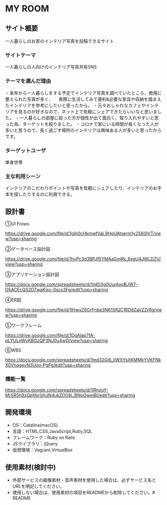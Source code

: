 # MY ROOM

## サイト概要
一人暮らしのお家のインテリア写真を投稿できるサイト

### サイトテーマ
一人暮らしの人向けのインテリア写真共有SNS

### テーマを選んだ理由
・来年から一人暮らしをする予定でインテリア写真を調べていたところ、商用に整えられた写真が多く、
　実際に生活してみて便利&必要な家具や収納を踏まえたインテリアを参考にしたいと思ったから。
・元々おしゃれなカフェやインテリアを見るのが好きなので、ネット上で気軽にシェアできたらいいなと思いました。
・一人暮らしの部屋に絞った方が個性が出て面白く、取り入れやすいと思った為、ターゲットを絞りました。
・コロナで家にいる時間が長くなった人が多いと思うので、長く過ごす場所のインテリアは興味ある人が多いと思ったからです。

### ターゲットユーザ
単身世帯

### 主な利用シーン
インテリアのこだわりポイントや写真を気軽にシェアしたり、インテリアのお手本を探したりするのに利用できる。

## 設計書
①UI Frows

https://drive.google.com/file/d/1gjh0cHkmwfVaL9HgUAtxerm1y2S60IVT/view?usp=sharing

②データベース設計図

https://drive.google.com/file/d/1hvPc3d3BPJf5YMAaGmRk_9xgU4JWLDZV/view?usp=sharing

③アプリケーション設計図

https://docs.google.com/spreadsheets/d/1ijdD3g0UurAxoBJW7-D5ACEcQS2D7waKisc-0scs3Fg/edit?usp=sharing

④ER図

https://drive.google.com/file/d/1lHwxZ6CrFnbe3N61SfQC1RDdZaVZZrRg/view?usp=sharing

⑤ワークフレーム

https://drive.google.com/file/d/1DgAlap7fA-pLYULnWvKBGzQP3NJ0u4wO/view?usp=sharing

⑥WBS

https://docs.google.com/spreadsheets/d/1md32Gi6_IiWXYsXKMMkYVKFNkX0VnqgevN3Uoo-PgFg/edit?usp=sharing

### 機能一覧

https://docs.google.com/spreadsheets/d/1lRnzuY-MrSR5h9zQpfjbrIzhJN4ukZOG8i_BNpOwmBI/edit?usp=sharing

## 開発環境
- OS：Catalina(macOS)
- 言語：HTML,CSS,JavaScript,Ruby,SQL
- フレームワーク：Ruby on Rails
- JSライブラリ：jQuery
- 仮想環境：Vagrant,VirtualBox

## 使用素材(検討中)
- 外部サービスの画像素材・音声素材を使用した場合は、必ずサービス名とURLを明記してください。
- 使用しない場合は、使用素材の項目をREADMEから削除してください。# README
